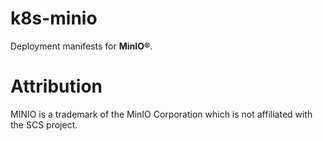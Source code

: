 # k8s-minio

Deployment manifests for **MinIO®**.

# Attribution

MINIO is a trademark of the MinIO Corporation which is not affiliated with the SCS project.
